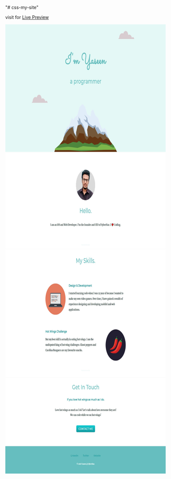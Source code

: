 "# css-my-site" 

visit for <a href="https://yaseen549.github.io/css-my-site" target="_blank">Live Preview</a>

<img src="imgs/1.jpg" alt="Coder GIF" width="800" height="400">
<img src="imgs/2.jpg" alt="Coder GIF" width="800" height="300">
<img src="imgs/3.jpg" alt="Coder GIF" width="800" height="400">
<img src="imgs/4.jpg" alt="Coder GIF" width="800" height="300">
